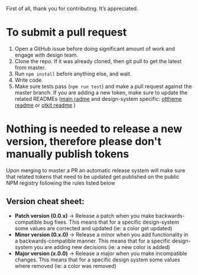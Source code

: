 First of all, thank you for contributing. It’s appreciated.

# To submit a pull request

1. Open a GitHub issue before doing significant amount of work and engage with design team.
2. Clone the repo. If it was already cloned, then git pull to get the latest from master.
3. Run `npm install` before anything else, and wait.
4. Write code.
5. Make sure tests pass (`npm run test`) and make a pull request against the master branch. If you are adding a new token, make sure to update the related READMEs ([main radme](https://github.com/opentable/design-tokens/blob/master/README.md) and design-system specific: [ottheme readme](https://github.com/opentable/design-tokens/blob/master/OTTheme/README.md) or [otkit readme](https://github.com/opentable/design-tokens/blob/master/OTKit/README.md) )


# Nothing is needed to release a new version, therefore **please don't manually publish tokens**

Upon merging to master a PR an automatic release system will make sure that related tokens that need to be updated get published on the public NPM registry following the rules listed below

## Version cheat sheet:
- **Patch version (0.0.x)** -> Release a patch when you make backwards-compatible bug fixes. This means that for a specific design-system some values are corrected and updated (ie: a color get updated)
- **Minor version (0.x.0)** -> Release a minor when you add functionality in a backwards-compatible manner. This means that for a specific design-system you are adding new decisions (ie: a new color is added)
- **Major version (x.0.0)** -> Release a major when you make incompatible changes. This means that for a specific design system some values where removed (ie: a color was removed)
